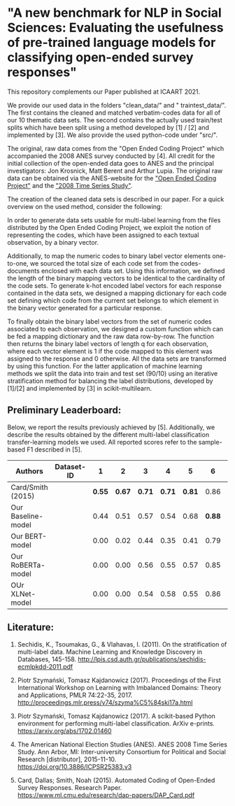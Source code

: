 # "A new benchmark for NLP in Social Sciences: Evaluating the usefulness of pre-trained language models for classifying open-ended survey responses"

This repository complements our Paper published at ICAART 2021. 

We provide our used data in the folders "clean_data/" and " traintest_data/". The first contains the cleaned
and matched verbatim-codes data for all of our 10 thematic data sets. The second contains
the actually used train/test splits which have been split using a method developed by [1] / [2]
and implemented by [3]. We also provide the used python-code under "src/". 

The original, raw data comes from the "Open Ended Coding Project" which accompanied the 2008 
ANES survey conducted by [4]. All credit for the initial collection of the open-ended data 
goes to ANES and the principal investigators: Jon Krosnick, Matt Berent and Arthur Lupia.
The original raw data can be obtained via the ANES-website for the ["Open Ended Coding Project"](https://electionstudies.org/2008-open-ended-coding-project/)
and the ["2008 Time Series Study"](https://electionstudies.org/data-center/2008-time-series-study/).

The creation of the cleaned data sets is described in our paper. For a quick overview
on the used method, consider the following: 

In order to generate data sets usable for multi-label learning from the files distributed 
by the Open Ended Coding Project, we exploit the notion of representing the codes, which 
have been assigned to each textual observation, by a binary vector. 

Additionally, to map the numeric codes to binary label vector elements one-to-one, 
we sourced the total size of each code set from the codes-documents enclosed with each data set. 
Using this information, we defined the length of the binary mapping vectors to be identical to 
the cardinality of the code sets. To generate k-hot encoded label vectors for each response contained 
in the data sets, we designed a mapping dictionary for each code set defining which code from the current
set belongs to which element in the binary vector generated for a particular response. 

To finally obtain the binary label vectors from the set of numeric codes associated to each observation, 
we designed a custom function which can be fed a mapping dictionary and the raw data row-by-row. 
The function then returns the binary label vectors of length q for each observation, where each vector 
element is 1 if the code mapped to this element was assigned to the response and 0 otherwise. All the 
data sets are transformed by using this function. For the latter application of machine learning methods
we split the data into train and test set (90/10) using an iterative stratification method for balancing
the label distributions, developed by [1]/[2] and implemented by [3] in scikit-multilearn.

## Preliminary Leaderboard: 

Below, we report the results previously achieved by [5]. Additionally, we describe
the results obtained by the different multi-label classification transfer-learning models 
we used. All reported scores refer to the sample-based F1 described in [5].

Authors | Dataset-ID | 1 | 2 | 3 | 4 | 5 | 6 | 7 | 8 | 9 | 10 |
--------|------------|---|---|---|---|---|---|---|---|---|---|
Card/Smith (2015)| |**0.55**|**0.67**|**0.71**|**0.71**|**0.81**|0.86|0.94|0.96|**0.93**|**0.96**|
Our Baseline-model| |0.44|0.51|0.57|0.54|0.68|**0.88**|0.92|0.95|0.90|0.91|
Our BERT-model | |0.00|0.02|0.44|0.35|0.41|0.79|0.94|0.95|0.91|0.93|
Our RoBERTa-model | |0.00|0.00|0.56|0.55|0.57|0.85|0.95|0.97|**0.93**|0.94|
OUr XLNet-model | |0.00|0.00|0.54|0.58|0.55|0.86|**0.96**|**0.98**|0.91|0.92|


## Literature:
 
1. Sechidis, K., Tsoumakas, G., & Vlahavas, I. (2011). On the stratification of multi-label data. Machine Learning and Knowledge Discovery in Databases, 145-158. http://lpis.csd.auth.gr/publications/sechidis-ecmlpkdd-2011.pdf

2. Piotr Szymański, Tomasz Kajdanowicz (2017). Proceedings of the First International Workshop on Learning with Imbalanced Domains: Theory and Applications, PMLR 74:22-35, 2017. http://proceedings.mlr.press/v74/szyma%C5%84ski17a.html

3. Piotr Szymański, Tomasz Kajdanowicz (2017). A scikit-based Python environment for performing multi-label classification. ArXiv e-prints. https://arxiv.org/abs/1702.01460

4. The American National Election Studies (ANES). ANES 2008 Time Series Study. Ann Arbor, MI: Inter-university Consortium for Political and Social Research [distributor], 2015-11-10. https://doi.org/10.3886/ICPSR25383.v3

5. Card, Dallas; Smith, Noah (2015). Automated Coding of Open-Ended Survey Responses. Research Paper. https://www.ml.cmu.edu/research/dap-papers/DAP_Card.pdf


